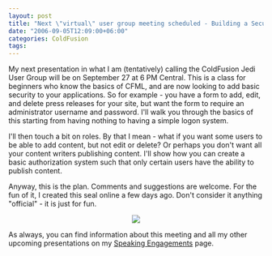 ```yaml
---
layout: post
title: "Next \"virtual\" user group meeting scheduled - Building a Security System"
date: "2006-09-05T12:09:00+06:00"
categories: ColdFusion 
tags: 
---
```


My next presentation in what I am (tentatively) calling the ColdFusion Jedi User Group will be on September 27 at 6 PM Central. This is a class for beginners who know the basics of CFML, and are now looking to add basic security to your applications. So for example - you have a form to add, edit, and delete press releases for your site, but want the form to require an administrator username and password. I'll walk you through the basics of this starting from having nothing to having a simple logon system. 

I'll then touch a bit on roles. By that I mean - what if you want some users to be able to add content, but not edit or delete? Or perhaps you don't want all your content writers publishing content. I'll show how you can create a basic authorization system such that only certain users have the ability to publish content.

Anyway, this is the plan. Comments and suggestions are welcome. For the fun of it, I created this seal online a few days ago. Don't consider it anything "official" - it is just for fun.

<p align="center">
<img src="http://ray.camdenfamily.com/images/seal.gif">
</p>

As always, you can find information about this meeting and all my other upcoming presentations on my <a href="http://ray.camdenfamily.com/speakingengagements.cfm">Speaking Engagements</a> page.